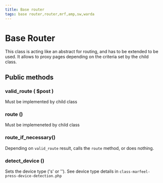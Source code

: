 ```yaml
---
title: Base router
tags: base router,router,mrf,amp,sw,warda
---
```

# Base Router

This class is acting like an abstract for routing, and has to be extended to be used.
It allows to proxy pages depending on the criteria set by the child class.

## Public methods

### valid_route ( $post )

Must be implemented by child class

### route ()

Must be implemeneted by child class

### route_if_necessary()

Depending on `valid_route` result, calls the `route` method, or does nothing.

### detect_device ()

Sets the device type ('s' or '').
See device type details in `class-marfeel-press-device-detection.php`
